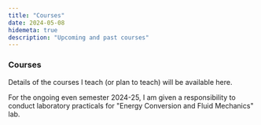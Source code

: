 ```yaml
---
title: "Courses"
date: 2024-05-08
hidemeta: true
description: "Upcoming and past courses"
---
```


### Courses

Details of the courses I teach (or plan to teach) will be available here.

For the ongoing even semester 2024-25, I am given a responsibility to conduct laboratory practicals for "Energy Conversion and Fluid Mechanics" lab.


